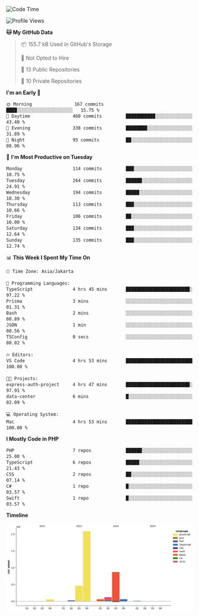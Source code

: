 <!--START_SECTION:waka-->
![Code Time](http://img.shields.io/badge/Code%20Time-408%20hrs%204%20mins-blue)

![Profile Views](http://img.shields.io/badge/Profile%20Views-39-blue)

**🐱 My GitHub Data** 

> 📦 155.7 kB Used in GitHub's Storage 
 > 
> 🚫 Not Opted to Hire
 > 
> 📜 13 Public Repositories 
 > 
> 🔑 10 Private Repositories 
 > 
**I'm an Early 🐤** 

```text
🌞 Morning                167 commits         ████░░░░░░░░░░░░░░░░░░░░░   15.75 % 
🌆 Daytime                460 commits         ███████████░░░░░░░░░░░░░░   43.40 % 
🌃 Evening                338 commits         ████████░░░░░░░░░░░░░░░░░   31.89 % 
🌙 Night                  95 commits          ██░░░░░░░░░░░░░░░░░░░░░░░   08.96 % 
```
📅 **I'm Most Productive on Tuesday** 

```text
Monday                   114 commits         ███░░░░░░░░░░░░░░░░░░░░░░   10.75 % 
Tuesday                  264 commits         ██████░░░░░░░░░░░░░░░░░░░   24.91 % 
Wednesday                194 commits         █████░░░░░░░░░░░░░░░░░░░░   18.30 % 
Thursday                 113 commits         ███░░░░░░░░░░░░░░░░░░░░░░   10.66 % 
Friday                   106 commits         ██░░░░░░░░░░░░░░░░░░░░░░░   10.00 % 
Saturday                 134 commits         ███░░░░░░░░░░░░░░░░░░░░░░   12.64 % 
Sunday                   135 commits         ███░░░░░░░░░░░░░░░░░░░░░░   12.74 % 
```


📊 **This Week I Spent My Time On** 

```text
🕑︎ Time Zone: Asia/Jakarta

💬 Programming Languages: 
TypeScript               4 hrs 45 mins       ████████████████████████░   97.22 % 
Prisma                   3 mins              ░░░░░░░░░░░░░░░░░░░░░░░░░   01.31 % 
Bash                     2 mins              ░░░░░░░░░░░░░░░░░░░░░░░░░   00.89 % 
JSON                     1 min               ░░░░░░░░░░░░░░░░░░░░░░░░░   00.56 % 
TSConfig                 0 secs              ░░░░░░░░░░░░░░░░░░░░░░░░░   00.02 % 

🔥 Editors: 
VS Code                  4 hrs 53 mins       █████████████████████████   100.00 % 

🐱‍💻 Projects: 
express-auth-project     4 hrs 47 mins       ████████████████████████░   97.91 % 
data-center              6 mins              █░░░░░░░░░░░░░░░░░░░░░░░░   02.09 % 

💻 Operating System: 
Mac                      4 hrs 53 mins       █████████████████████████   100.00 % 
```

**I Mostly Code in PHP** 

```text
PHP                      7 repos             ██████░░░░░░░░░░░░░░░░░░░   25.00 % 
TypeScript               6 repos             █████░░░░░░░░░░░░░░░░░░░░   21.43 % 
CSS                      2 repos             ██░░░░░░░░░░░░░░░░░░░░░░░   07.14 % 
C#                       1 repo              █░░░░░░░░░░░░░░░░░░░░░░░░   03.57 % 
Swift                    1 repo              █░░░░░░░░░░░░░░░░░░░░░░░░   03.57 % 
```



**Timeline**

![Lines of Code chart](https://raw.githubusercontent.com/brstreet2/brstreet2/main/assets/bar_graph.png)


<!--END_SECTION:waka-->

